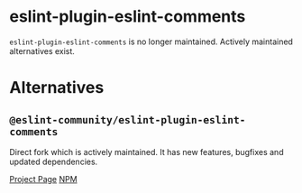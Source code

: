 # eslint-plugin-eslint-comments

`eslint-plugin-eslint-comments` is no longer maintained. Actively maintained alternatives
exist.

# Alternatives

## `@eslint-community/eslint-plugin-eslint-comments`

Direct fork which is actively maintained. It has new features, bugfixes and updated dependencies.

[Project Page](https://github.com/eslint-community/eslint-plugin-eslint-comments)
[NPM](https://www.npmjs.com/package/@eslint-community/eslint-plugin-eslint-comments)
